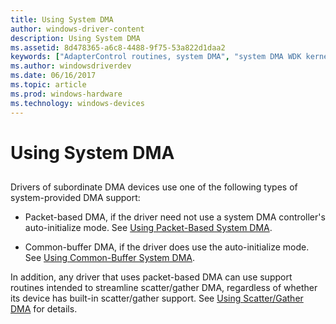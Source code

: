 ```yaml
---
title: Using System DMA
author: windows-driver-content
description: Using System DMA
ms.assetid: 8d478365-a6c8-4488-9f75-53a822d1daa2
keywords: ["AdapterControl routines, system DMA", "system DMA WDK kernel", "adapter objects WDK kernel , system DMA", "DMA transfers WDK kernel , system DMA", "slave devices WDK DMA", "system DMA WDK kernel , about system DMA"]
ms.author: windowsdriverdev
ms.date: 06/16/2017
ms.topic: article
ms.prod: windows-hardware
ms.technology: windows-devices
---
```


# Using System DMA


## <a href="" id="ddk-using-system-dma-kg"></a>


Drivers of subordinate DMA devices use one of the following types of system-provided DMA support:

-   Packet-based DMA, if the driver need not use a system DMA controller's auto-initialize mode. See [Using Packet-Based System DMA](using-packet-based-system-dma.md).

-   Common-buffer DMA, if the driver does use the auto-initialize mode. See [Using Common-Buffer System DMA](using-common-buffer-system-dma.md).

In addition, any driver that uses packet-based DMA can use support routines intended to streamline scatter/gather DMA, regardless of whether its device has built-in scatter/gather support. See [Using Scatter/Gather DMA](using-scatter-gather-dma.md) for details.

 

 




